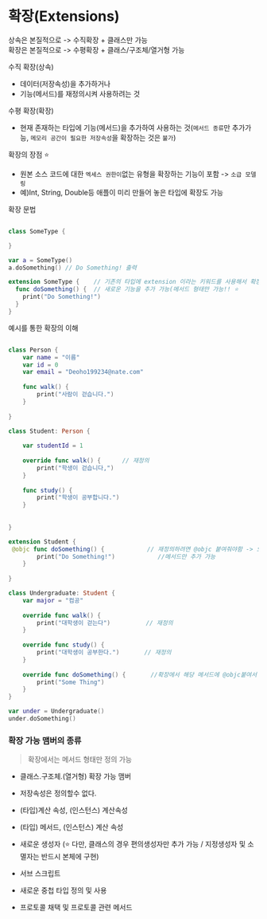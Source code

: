 # 확장(Extensions)

상속은 본질적으로 -> 수직확장 + 클래스만 가능     
확장은 본질적으로 -> 수평확장 + 클래스/구조체/열거형 가능

수직 확장(상속)
* 데이터(저장속성)을 추가하거나
* 기능(메서드)를 재정의시켜 사용하려는 것

수평 확장(확장)
* 현재 존재하는 타입에 기능(메서드)을 추가하여 사용하는 것(`메서드 종류`만 추가가능, `메모리 공간이 필요한 저장속성`을 확장하는 것은 `불가`)


확장의 장점 ⭐️
- 원본 소스 코드에 대한 `엑세스 권한이`없는 유형을 확장하는 기능이 포함 -> `소급 모델링`
- 예)Int, String, Double등 애플이 미리 만들어 놓은 타입에 확장도 가능

확장 문법 
```Swift

class SomeType {

}

var a = SomeType()
a.doSomething() // Do Something! 출력

extension SomeType {    // 기존의 타입에 extension 이라는 키워드를 사용해서 확장하고, 새로운 기능을 정의
  func doSomething() {  // 새로운 기능을 추가 가능(메서드 형태만 가능!! ⭐️
    print("Do Something!")
  }
}

```
예시를 통한 확장의 이해
```Swift

class Person {
    var name = "이름"
    var id = 0
    var email = "Deoho199234@nate.com"
    
    func walk() {
        print("사람이 걷습니다.")
    }
    
}

class Student: Person {
    
    var studentId = 1
    
    override func walk() {      // 재정의
        print("학생이 걷습니다,")
    }
    
    func study() {
        print("학생이 공부합니다.")
    }
    
    
}

extension Student {
 @objc func doSomething() {            // 재정의하려면 @objc 붙여줘야함 -> 오브젝트씨 형태로 변경(objc는 확장도 재정의가 가능)
        print("Do Something!")            //메서드만 추가 가능
    }
    
}

class Undergraduate: Student {
    var major = "컴공"
    
    override func walk() {
        print("대학생이 걷는다")          // 재정의
    }
    
    override func study() {
        print("대학생이 공부한다.")       // 재정의
    }
    
    override func doSomething() {       //확장에서 해당 메서드에 @objc붙여서 재정의 가능
        print("Some Thing")
    }
}

var under = Undergraduate()
under.doSomething()

```
### 확장 가능 맴버의 종류
> 확장에서는 메서드 형태만 정의 가능

* 클래스.구조체.(열거형) 확장 가능 맴버
* 저장속성은 정의할수 없다.

* (타입)계산 속성, (인스턴스) 계산속성
* (타입) 메서드, (인스턴스) 계산 속성
* 새로운 생성자 (⭐️ 다만, 클래스의 경우 편의생성자만 추가 가능 / 지정생성자 및 소멸자는 반드시 본체에 구현)
* 서브 스크립트
* 새로운 중첩 타입 정의 및 사용
* 프로토콜 채택 및 프로토콜 관련 메서드
